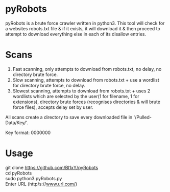 # pyRobots  

pyRobots is a brute force crawler written in python3. This tool will check for a websites robots.txt file & if it exists, it will download it & then proceed to attempt to download everything else in each of its disallow entries.   

# Scans
1. Fast scanning, only attempts to download from robots.txt, no delay, no directory brute force.  
2. Slow scanning, attempts to download from robots.txt + use a wordlist for directory brute force, no delay.  
3. Slowest scanning, attempts to download from robots.txt + uses 2 wordlists which are selected by the user(1 for filename, 1 for extensions), directory brute forces (recognises directories & will brute force files), accepts delay set by user.  
  
All scans create a directory to save every downloaded file in '/Pulled-Data/Key/'.  
  
Key format: 0000000  

# Usage  
git clone https://github.com/Bl1xY/pyRobots  
cd pyRobots  
sudo python3 pyRobots.py  
Enter URL (http/s://www.url.com/)
